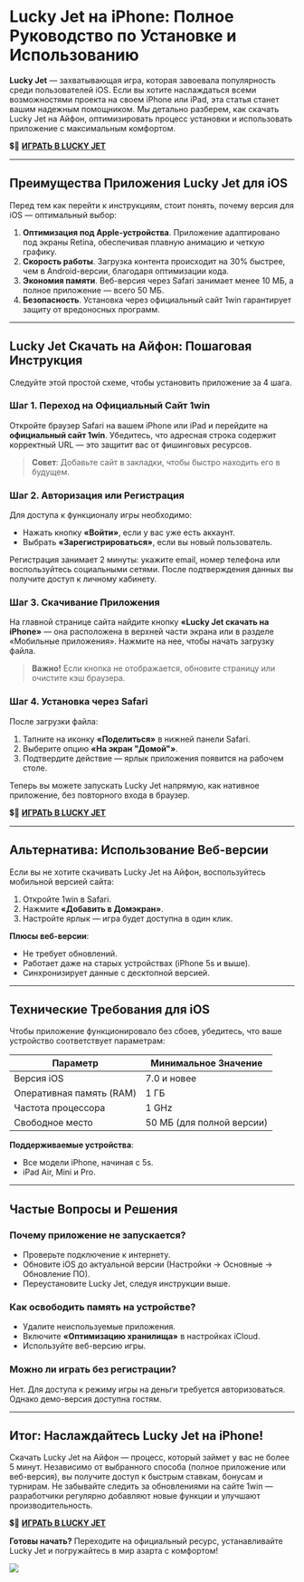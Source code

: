# Lucky Jet на iPhone: Полное Руководство по Установке и Использованию  

**Lucky Jet** — захватывающая игра, которая завоевала популярность среди пользователей iOS. Если вы хотите наслаждаться всеми возможностями проекта на своем iPhone или iPad, эта статья станет вашим надежным помощником. Мы детально разберем, как скачать Lucky Jet на Айфон, оптимизировать процесс установки и использовать приложение с максимальным комфортом.  

💲🎰 [**ИГРАТЬ В LUCKY JET**](https://clck.ru/3MnHdF "ИГРАТЬ В LUCKY JET")

---

## Преимущества Приложения Lucky Jet для iOS  
Перед тем как перейти к инструкциям, стоит понять, почему версия для iOS — оптимальный выбор:  

1. **Оптимизация под Apple-устройства**. Приложение адаптировано под экраны Retina, обеспечивая плавную анимацию и четкую графику.  
2. **Скорость работы**. Загрузка контента происходит на 30% быстрее, чем в Android-версии, благодаря оптимизации кода.  
3. **Экономия памяти**. Веб-версия через Safari занимает менее 10 МБ, а полное приложение — всего 50 МБ.  
4. **Безопасность**. Установка через официальный сайт 1win гарантирует защиту от вредоносных программ.  

---

## Lucky Jet Скачать на Айфон: Пошаговая Инструкция  
Следуйте этой простой схеме, чтобы установить приложение за 4 шага.  

### Шаг 1. Переход на Официальный Сайт 1win  
Откройте браузер Safari на вашем iPhone или iPad и перейдите на **официальный сайт 1win**. Убедитесь, что адресная строка содержит корректный URL — это защитит вас от фишинговых ресурсов.  

> **Совет**: Добавьте сайт в закладки, чтобы быстро находить его в будущем.  

### Шаг 2. Авторизация или Регистрация  
Для доступа к функционалу игры необходимо:  
- Нажать кнопку **«Войти»**, если у вас уже есть аккаунт.  
- Выбрать **«Зарегистрироваться»**, если вы новый пользователь.  

Регистрация занимает 2 минуты: укажите email, номер телефона или воспользуйтесь социальными сетями. После подтверждения данных вы получите доступ к личному кабинету.  

### Шаг 3. Скачивание Приложения  
На главной странице сайта найдите кнопку **«Lucky Jet скачать на iPhone»** — она расположена в верхней части экрана или в разделе «Мобильные приложения». Нажмите на нее, чтобы начать загрузку файла.  

> **Важно!** Если кнопка не отображается, обновите страницу или очистите кэш браузера.  

### Шаг 4. Установка через Safari  
После загрузки файла:  
1. Тапните на иконку **«Поделиться»** в нижней панели Safari.  
2. Выберите опцию **«На экран "Домой"»**.  
3. Подтвердите действие — ярлык приложения появится на рабочем столе.  

Теперь вы можете запускать Lucky Jet напрямую, как нативное приложение, без повторного входа в браузер.  

💲🎰 [**ИГРАТЬ В LUCKY JET**](https://clck.ru/3MnHdF "ИГРАТЬ В LUCKY JET")

---

## Альтернатива: Использование Веб-версии  
Если вы не хотите скачивать Lucky Jet на Айфон, воспользуйтесь мобильной версией сайта:  
1. Откройте 1win в Safari.  
2. Нажмите **«Добавить в Домэкран»**.  
3. Настройте ярлык — игра будет доступна в один клик.  

**Плюсы веб-версии**:  
- Не требует обновлений.  
- Работает даже на старых устройствах (iPhone 5s и выше).  
- Синхронизирует данные с десктопной версией.  

---

## Технические Требования для iOS  
Чтобы приложение функционировало без сбоев, убедитесь, что ваше устройство соответствует параметрам:  

| Параметр                | Минимальное Значение       |  
|-------------------------|----------------------------|  
| Версия iOS              | 7.0 и новее                |  
| Оперативная память (RAM)| 1 ГБ                       |  
| Частота процессора      | 1 GHz                      |  
| Свободное место         | 50 МБ (для полной версии)  |  

**Поддерживаемые устройства**:  
- Все модели iPhone, начиная с 5s.  
- iPad Air, Mini и Pro.  

---

## Частые Вопросы и Решения  
### Почему приложение не запускается?  
- Проверьте подключение к интернету.  
- Обновите iOS до актуальной версии (Настройки → Основные → Обновление ПО).  
- Переустановите Lucky Jet, следуя инструкции выше.  

### Как освободить память на устройстве?  
- Удалите неиспользуемые приложения.  
- Включите **«Оптимизацию хранилища»** в настройках iCloud.  
- Используйте веб-версию игры.  

### Можно ли играть без регистрации?  
Нет. Для доступа к режиму игры на деньги требуется авторизоваться. Однако демо-версия доступна гостям.  

---

## Итог: Наслаждайтесь Lucky Jet на iPhone!  
Скачать Lucky Jet на Айфон — процесс, который займет у вас не более 5 минут. Независимо от выбранного способа (полное приложение или веб-версия), вы получите доступ к быстрым ставкам, бонусам и турнирам. Не забывайте следить за обновлениями на сайте 1win — разработчики регулярно добавляют новые функции и улучшают производительность.  

💲🎰 [**ИГРАТЬ В LUCKY JET**](https://clck.ru/3MnHdF "ИГРАТЬ В LUCKY JET")

**Готовы начать?** Переходите на официальный ресурс, устанавливайте Lucky Jet и погружайтесь в мир азарта с комфортом!  

[![](https://i.ibb.co/stvjx4d/Lucky-Jet.jpg)](https://clck.ru/3MnHdF)
